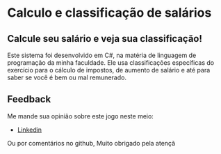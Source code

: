 # Calculo e classificação de salários 
## Calcule seu salário e veja sua classificação!
Este sistema foi desenvolvido em C#, na matéria de linguagem de programação da minha faculdade.
Ele usa classificações específicas do exercício para o cálculo de impostos, de aumento de salário e até para saber se você é bem ou mal remunerado.

## Feedback

Me mande sua opinião sobre este jogo neste meio:

- [Linkedin](https://www.linkedin.com/in/gustavodasilvapires/)

Ou por comentários no github, Muito obrigado pela atençã
